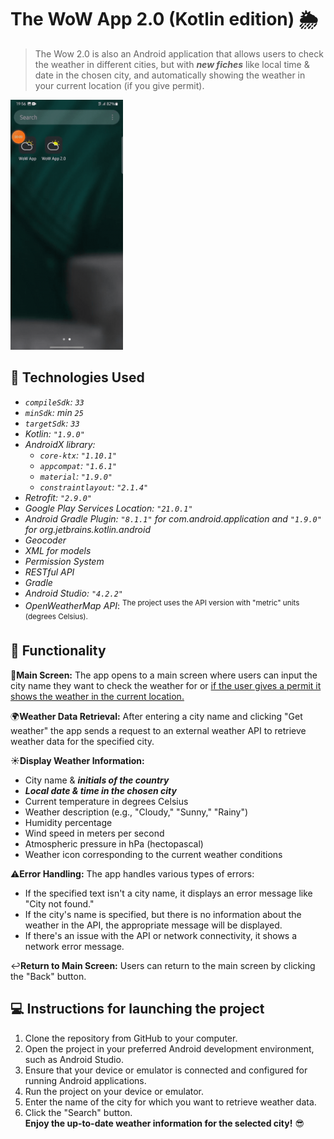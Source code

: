 # The WoW App 2.0 (Kotlin edition) 🌦️
> The Wow 2.0 is also an Android application that allows users to check the weather in different cities, but with __*new fiches*__ like local time & date in the chosen city, and automatically showing the weather in your current location (if you give permit).
<img src="wow2.gif" alt="How the app works" height="400px">

## 🎯 Technologies Used

- *`compileSdk`: `33`*
- *`minSdk`: min `25`*
- *`targetSdk`: `33`*
- *Kotlin: `"1.9.0"`*
- *AndroidX library:*
   - *`core-ktx`: `"1.10.1"`*
   - *`appcompat`: `"1.6.1"`*
   - *`material`: `"1.9.0"`*
   - *`constraintlayout`: `"2.1.4"`*
- *Retrofit: `"2.9.0"`*
- *Google Play Services Location: `"21.0.1"`*
- *Android Gradle Plugin: `"8.1.1"` for com.android.application and `"1.9.0"` for org.jetbrains.kotlin.android*
- *Geocoder*
- *XML for models*
- *Permission System*
- *RESTful API*
- *Gradle*
- *Android Studio: `"4.2.2"`*
- *OpenWeatherMap API*: <sup>The project uses the API version with "metric" units (degrees Celsius).<sup>

## 🔧 Functionality
📱**Main Screen:** The app opens to a main screen where users can input the city name they want to check the weather for or <u>if the user gives a permit it shows the weather in the current location.</u>

🌍**Weather Data Retrieval:** After entering a city name and clicking "Get weather" the app sends a request to an external weather API to retrieve weather data for the specified city.

☀️**Display Weather Information:**
- City name & __*initials of the country*__
- __*Local date & time in the chosen city*__
- Current temperature in degrees Celsius
- Weather description (e.g., "Cloudy," "Sunny," "Rainy")
- Humidity percentage
- Wind speed in meters per second
- Atmospheric pressure in hPa (hectopascal)
- Weather icon corresponding to the current weather conditions
 
⚠️**Error Handling:** The app handles various types of errors:
- If the specified text isn't a city name, it displays an error message like "City not found."
- If the city's name is specified, but there is no information about the weather in the API, the appropriate message will be displayed.
- If there's an issue with the API or network connectivity, it shows a network error message.
 
↩️**Return to Main Screen:** Users can return to the main screen by clicking the "Back" button.

## 💻 Instructions for launching the project
1. Clone the repository from GitHub to your computer.
2. Open the project in your preferred Android development environment, such as Android Studio.
3. Ensure that your device or emulator is connected and configured for running Android applications.
4. Run the project on your device or emulator.
5. Enter the name of the city for which you want to retrieve weather data.
6. Click the "Search" button.\
**Enjoy the up-to-date weather information for the selected city!** 😎
